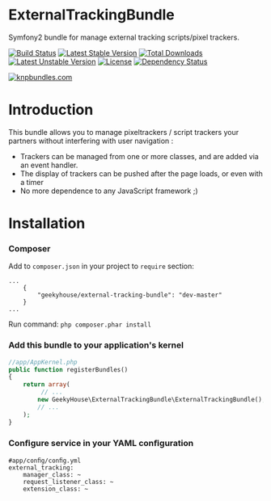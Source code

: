 ExternalTrackingBundle
=============

Symfony2 bundle for manage external tracking scripts/pixel trackers.

[![Build Status](https://travis-ci.org/GeekyHouse/ExternalTrackingBundle.png?branch=master)](https://travis-ci.org/GeekyHouse/ExternalTrackingBundle) [![Latest Stable Version](https://poser.pugx.org/geekyhouse/external-tracking-bundle/v/stable.svg)](https://packagist.org/packages/geekyhouse/external-tracking-bundle) [![Total Downloads](https://poser.pugx.org/geekyhouse/external-tracking-bundle/downloads.svg)](https://packagist.org/packages/geekyhouse/external-tracking-bundle) [![Latest Unstable Version](https://poser.pugx.org/geekyhouse/external-tracking-bundle/v/unstable.svg)](https://packagist.org/packages/geekyhouse/external-tracking-bundle) [![License](https://poser.pugx.org/geekyhouse/external-tracking-bundle/license.svg)](https://packagist.org/packages/geekyhouse/external-tracking-bundle) [![Dependency Status](https://www.versioneye.com/php/geekyhouse:external-tracking-bundle/dev-master/badge.svg)](https://www.versioneye.com/php/geekyhouse:external-tracking-bundle/dev-master)

[![knpbundles.com](http://knpbundles.com/GeekyHouse/ExternalTrackingBundle/badge-short)](http://knpbundles.com/GeekyHouse/ExternalTrackingBundle)

Introduction
============

This bundle allows you to manage pixeltrackers / script trackers your partners without interfering with user navigation :

* Trackers can be managed from one or more classes, and are added via an event handler. 
* The display of trackers can be pushed after the page loads, or even with a timer
* No more dependence to any JavaScript framework ;)

Installation
============

### Composer

Add to `composer.json` in your project to `require` section:

````
...
    {
        "geekyhouse/external-tracking-bundle": "dev-master"
    }
...
````

Run command:
`php composer.phar install`

### Add this bundle to your application's kernel
``` php
//app/AppKernel.php
public function registerBundles()
{
    return array(
         // ...
        new GeekyHouse\ExternalTrackingBundle\ExternalTrackingBundle(),
        // ...
    );
}
```
### Conﬁgure service in your YAML conﬁguration
````
#app/conﬁg/conﬁg.yml
external_tracking:
	manager_class: ~
	request_listener_class: ~
	extension_class: ~
````